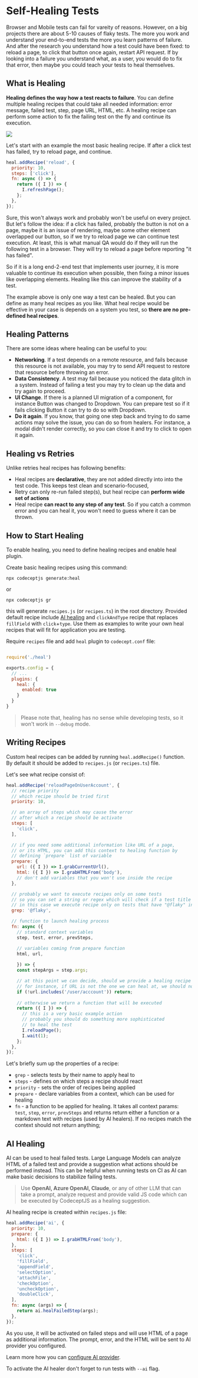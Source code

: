 # Self-Healing Tests

Browser and Mobile tests can fail for vareity of reasons. However, on a big projects there are about 5-10 causes of flaky tests. The more you work and understand your end-to-end tests the more you learn patterns of failure. And after the research you understand how a test could have been fixed: to reload a page, to click that button once again, restart API request. If by looking into a failure you understand what, as a user, you would do to fix that error, then maybe you could teach your tests to heal themselves.

## What is Healing

**Healing defines the way how a test reacts to failure**. You can define multiple healing recipes that could take all needed information: error message, failed test, step, page URL, HTML, etc. A healing recipe can perform some action to fix the failing test on the fly and continue its execution.

![](/img/healing.png)

Let's start with an example the most basic healing recipe. If after a click test has failed, try to reload page, and continue.

```js
heal.addRecipe('reload', {
  priority: 10,
  steps: ['click'],
  fn: async () => {
    return ({ I }) => {
      I.refreshPage();
    };
  },
});
```

Sure, this won't always work and probably won't be useful on every project. But let's follow the idea: if a click has failed, probably the button is not on a page, maybe it is an issue of rendering, maybe some other element overlapped our button, so if we try to reload page we can continue test execution. At least, this is what manual QA would do if they will run the following test in a browser. They will try to reload a page before reporting "it has failed".

So if it is a long end-2-end test that implements user journey, it is more valuable to continue its execution when possible, then fixing a minor issues like overlapping elements. Healing like this can improve the stability of a test.

The example above is only one way a test can be healed. But you can define as many heal recipes as you like. What heal recipe would be effective in your case is depends on a system you test, so **there are no pre-defined heal recipes**. 

## Healing Patterns

There are some ideas where healing can be useful to you:

* **Networking**. If a test depends on a remote resource, and fails because this resource is not available, you may try to send API request to restore that resource before throwing an error.
* **Data Consistency**. A test may fail because you noticed the data glitch in a system. Instead of failing a test you may try to clean up the data and try again to proceed.
* **UI Change**. If there is a planned UI migration of a component, for instance Button was changed to Dropdown. You can prepare test so if it fails clicking Button it can try to do so with Dropdown.
* **Do it again**. If you know, that going one step back and trying to do same actions may solve the issue, you can do so from healers. For instance, a modal didn't render correctly, so you can close it and try to click to open it again.

## Healing vs Retries

Unlike retries heal recipes has following benefits:

* Heal recipes are **declarative**, they are not added directly into into the test code. This keeps test clean and scenario-focused,
* Retry can only re-run failed step(s), but heal recipe can **perform wide set of actions**
* Heal recipe **can react to any step of any test**. So if you catch a common error and you can heal it, you won't need to guess where it can be thrown.

## How to Start Healing

To enable healing, you need to define healing recipes and enable heal plugin.

Create basic healing recipes using this command:

```
npx codeceptjs generate:heal
```

or

```
npx codeceptjs gr
```

this will generate `recipes.js` (or `recipes.ts`) in the root directory. Provided default recipe include [AI healing](#ai-healing) and `clickAndType` recipe that replaces `fillField` with `click`+`type`. Use them as examples to write your own heal recipes that will fit for application you are testing.

Require `recipes` file and add `heal` plugin to `codecept.conf` file:

```js

require('./heal')

exports.config = {
  // ...
  plugins: {
    heal: {
      enabled: true
    }
  }
}
```

> Please note that, healing has no sense while developing tests, so it won't work in `--debug` mode. 

## Writing Recipes

Custom heal recipes can be added by running `heal.addRecipe()` function. By default it should be added to `recipes.js` (or `recipes.ts`) file. 

Let's see what recipe consist of:

```js
heal.addRecipe('reloadPageOnUserAccount', {
  // recipe priority
  // which recipe should be tried first 
  priority: 10,

  // an array of steps which may cause the error
  // after which a recipe should be activate
  steps: [
    'click',
  ],

  // if you need some additional information like URL of a page,
  // or its HTML, you can add this context to healing function by 
  // defining `prepare` list of variable
  prepare: {
    url: ({ I }) => I.grabCurrentUrl(),
    html: ({ I }) => I.grabHTMLFrom('body'),
    // don't add variables that you won't use inside the recipe
  },

  // probably we want to execute recipes only on some tests
  // so you can set a string or regex which will check if a test title matches the name
  // in this case we execute recipe only on tests that have "@flaky" in their name
  grep: '@flaky',

  // function to launch healing process 
  fn: async ({ 
    // standard context variables
    step, test, error, prevSteps,

    // variables coming from prepare function
    html, url,
    
    }) => {
    const stepArgs = step.args;

    // at this point we can decide, should we provide a healing recipe or not
    // for instance, if URL is not the one we can heal at, we should not provide any recipes
    if (!url.includes('/user/acccount')) return;
  
    // otherwise we return a function that will be executed
    return ({ I }) => {
      // this is a very basic example action
      // probably you should do something more sophisticated
      // to heal the test
      I.reloadPage();
      I.wait(1); 
    };
  },
});
```

Let's briefly sum up the properties of a recipe:

* `grep` - selects tests by their name to apply heal to
* `steps` - defines on which steps a recipe should react
* `priority` - sets the order of recipes being applied
* `prepare` - declare variables from a context, which can be used for healing
* `fn` - a function to be applied for healing. It takes all context params: `test`, `step`, `error`, `prevSteps` and returns return either a function or a markdown text with recipes (used by AI healers). If no recipes match the context should not return anything;


## AI Healing

AI can be used to heal failed tests. Large Language Models can analyze HTML of a failed test and provide a suggestion what actions should be performed instead. This can be helpful when running tests on CI as AI can make basic decisions to stabilize failing tests. 

> Use **OpenAI, Azure OpenAI, Claude**, or any of other LLM that can take a prompt, analyze request and provide valid JS code which can be executed by CodeceptJS as a healing suggestion.

AI healing recipe is created within `recipes.js` file:

```js
heal.addRecipe('ai', {
  priority: 10,
  prepare: {
    html: ({ I }) => I.grabHTMLFrom('body'),
  },
  steps: [
    'click',
    'fillField',
    'appendField',
    'selectOption',
    'attachFile',
    'checkOption',
    'uncheckOption',
    'doubleClick',
  ],
  fn: async (args) => {
    return ai.healFailedStep(args);
  },
});
```

As you use, it will be activated on failed steps and will use HTML of a page as additional information. The prompt, error, and the HTML will be sent to AI provider you configured. 

Learn more how you can [configure AI provider](./ai).

To activate the AI healer don't forget to run tests with `--ai` flag.
